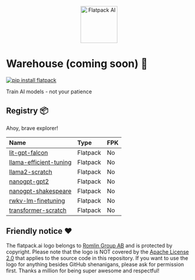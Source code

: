 <div align="center">
  <img src="https://raw.githubusercontent.com/romlingroup/flatpack-ai/main/client/static/images/flatpack_ai_logo.svg" width="100" height="100" alt="Flatpack AI">
</div>

# Warehouse (coming soon) 👀
[![pip install flatpack](https://img.shields.io/badge/pip%20install-flatpack-5865f2)](https://pypi.org/project/flatpack/)

Train AI models - not your patience

## Registry 📦

Ahoy, brave explorer!

| Name                                                                                                            | Type     | FPK |
|:----------------------------------------------------------------------------------------------------------------|:---------|:----|
| [lit-gpt-falcon](https://github.com/romlingroup/flatpack-ai/tree/main/warehouse/lit-gpt-falcon)                 | Flatpack | No  |
| [llama-efficient-tuning](https://github.com/romlingroup/flatpack-ai/tree/main/warehouse/llama-efficient-tuning) | Flatpack | No  |
| [llama2-scratch](https://github.com/romlingroup/flatpack-ai/tree/main/warehouse/llama2-scratch)                 | Flatpack | No  |
| [nanogpt-gpt2](https://github.com/romlingroup/flatpack-ai/tree/main/warehouse/nanogpt-gpt2)                     | Flatpack | No  |
| [nanogpt-shakespeare](https://github.com/romlingroup/flatpack-ai/tree/main/warehouse/nanogpt-shakespeare)       | Flatpack | No  |
| [rwkv-lm-finetuning](https://github.com/romlingroup/flatpack-ai/tree/main/warehouse/rwkv-lm-finetuning)         | Flatpack | No  |
| [transformer-scratch](https://github.com/romlingroup/flatpack-ai/tree/main/warehouse/transformer-scratch)       | Flatpack | No  |

## Friendly notice ❤️

The flatpack.ai logo belongs to [Romlin Group AB](https://romlin.com) and is protected by copyright. Please note that
the logo is NOT covered by the [Apache License 2.0](https://www.apache.org/licenses/LICENSE-2.0) that applies to the
source code in this repository. If you want to use the logo for anything besides GitHub shenanigans, please ask for
permission first. Thanks a million for being super awesome and respectful!